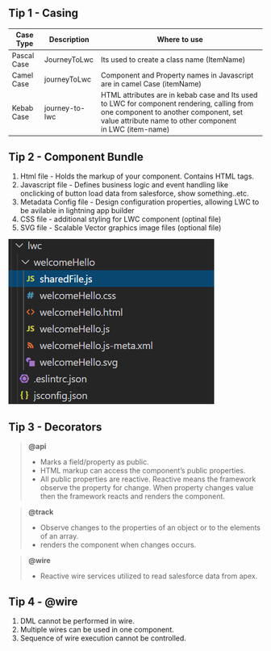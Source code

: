 ## Tip 1 - Casing
| Case Type | Description | Where to use |
| ----------- | ----------- | ----------- |
| Pascal Case | JourneyToLwc | Its used to create a class name (ItemName) |
| Camel Case| journeyToLwc | Component and Property names in Javascript are in camel Case (itemName) |
| Kebab Case | journey-to-lwc | HTML attributes are in kebab case and Its used to LWC for component rendering, calling from one component to another component, set value attribute name to other component in LWC (item-name) |

## Tip 2 - Component Bundle
1. Html file - Holds the markup of your component. Contains HTML tags.
2. Javascript file - Defines business logic and event handling like onclicking of button load data from salesforce, show something..etc.
3. Metadata Config file - Design configuration properties, allowing LWC to be avilable in lightning app builder
4. CSS file - additional styling for LWC component (optinal file)
5. SVG file - Scalable Vector graphics image files (optional file)  

![LWC Component Bundle](./images/ComponentBundle.png)

## Tip 3 - Decorators
> **@api**
> - Marks a field/property as public.
> - HTML markup can access the component’s public properties.
> - All public properties are reactive. Reactive means the framework observe the property for change. When property changes value then the framework reacts and renders the component.  

> **@track**
> - Observe changes to the properties of an object or to the elements of an array.
> - renders the component when changes occurs.  

> **@wire**
> - Reactive wire services utilized to read salesforce data from apex.

## Tip 4 - @wire
1. DML cannot be performed in wire.
2. Multiple wires can be used in one component.
3. Sequence of wire execution cannot be controlled.
